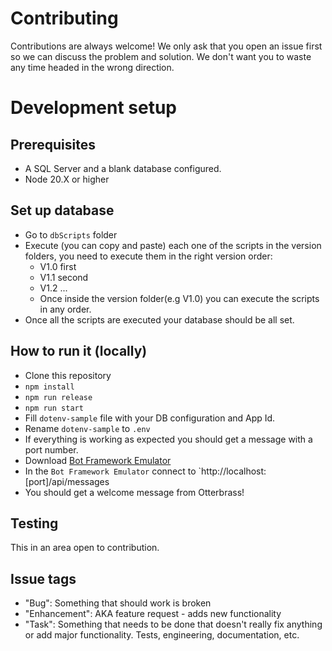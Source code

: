 # Contributing

Contributions are always welcome! We only ask that you open an issue first so we can discuss the problem and solution. We don't want you to waste any time headed in the wrong direction.

# Development setup
## Prerequisites
- A SQL Server and a blank database configured.
- Node 20.X  or higher

## Set up database
- Go to `dbScripts` folder 
- Execute (you can copy and paste) each one of the scripts in the version folders, you need to execute them in the right version order:
  - V1.0 first
  - V1.1 second
  - V1.2 ...
  - Once inside the version folder(e.g V1.0) you can execute the scripts in any order.
- Once all the scripts are executed your database should be all set.

## How to run it (locally)
- Clone this repository
- `npm install`
- `npm run release`
- `npm run start`
- Fill `dotenv-sample` file with your DB configuration and App Id.
- Rename `dotenv-sample` to `.env`
- If everything is working as expected you should get a message with a port number.
- Download [Bot Framework Emulator](https://github.com/microsoft/botframework-emulator)
- In the `Bot Framework Emulator` connect to `http://localhost:[port]/api/messages
- You should get a welcome message from Otterbrass!

## Testing
This in an area open to contribution.

## Issue tags
* "Bug": Something that should work is broken
* "Enhancement": AKA feature request - adds new functionality
* "Task": Something that needs to be done that doesn't really fix anything or add major functionality. Tests, engineering, documentation, etc.
